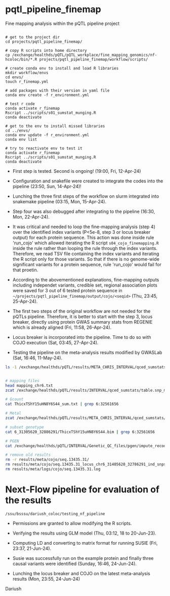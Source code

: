 # pqtl_pipeline_finemap
Fine mapping analysis within the pQTL pipeline project

```{bash}

# get to the project dir
cd projects/pqtl_pipeline_finemap/

# copy R scripts into home directory
cp /exchange/healthds/pQTL/pQTL_workplace/fine_mapping_genomics/nf-hcoloc/bin/*.R projects/pqtl_pipeline_finemap/workflow/scripts/

# create conda env to install and load R libraries
mkdir workflow/envs
cd envs/
touch r_finemap.yml

# add packages with their version in yaml file
conda env create -f r_environment.yml

# test r code
conda activate r_finemap
Rscript ../scripts/s01_sumstat_munging.R
conda deactivate

# get to the env to install missed libraries
cd ../envs/
conda env update -f r_environment.yml
conda env list

# try to reactivate env to test it
conda activate r_finemap
Rscript ../scripts/s01_sumstat_munging.R
conda deactivate

```

- First step is tested. Second is ongoing! (19:00, Fri, 12-Apr-24)

- Configuration and snakefile were created to integrate the codes into the pipeline (23:50, Sun, 14-Apr-24)!

- Lunching the three first steps of the workflow on slurm integrated into snakemake pipeline (03:15, Mon, 15-Apr-24).

- Step four was also debugged after integrating to the pipeline (16:30, Mon, 22-Apr-24).

- It was critical and needed to loop the fine-mapping analysis (step 4) over the identified index variants (P<5e-8, step 3 or locus breaker output) for each protein sequence. This action was done inside rule 'run_cojo' which allowed iterating the R script `s04_cojo_finemapping.R` inside the rule rather than looping the rule through the index variants. Therefore, we read TSV file containing the index variants and iterating the R script only for those variants. So that if there is no genome-wide significant variants for a protein sequence, rule 'run_cojo' would fail for that proetin.

- According to the abovementioned explanations, fine-mapping outputs including independet variants, credible set, regional association plots were saved for 3 out of 6 tested protein sequence in `~/projects/pqtl_pipeline_finemap/output/cojo/<seqid>` (Thu, 23:45, 25-Apr-24).

- The first two steps of the original workflow are not needed for the pQTLs pipeline. Therefore, it is better to start with the step 3, locus breaker, directly using protein GWAS summary stats from REGENIE which is already aligned (Fri, 11:58, 26-Apr-24).

- Locus breaker is incorporated into the pipeline. Time to do so with COJO execution (Sat, 03:45, 27-Apr-24).

- Testing the pipeline on the meta-analysis results modified by GWASLab (Sat, 16:46, 11-May-24).
```bash
ls -1 /exchange/healthds/pQTL/results/META_CHRIS_INTERVAL/qced_sumstats_digits_not_flipped/output/seq*/seq*.gwaslab.tsv.bgz > conf/path_meta_all.txt
```

```bash

# mapping files
head mapping_chr6.txt
zcat /exchange/healthds/pQTL/results/INTERVAL/qced_sumstats/table.snp_mapping.tsv.gz

# Gcount
cat ThicxTShY15uHN8Y6S44_sum.txt | grep 6:32561656

# Metal
zcat /exchange/healthds/pQTL/results/META_CHRIS_INTERVAL/qced_sumstats/output/seq.13435.31/seq.13435.31.gwaslab.tsv.gz

# subset genotype
cat 6_31305620_32886291/ThicxTShY15uHN8Y6S44.bim | grep 6:32561656

# PGEN
cat /exchange/healthds/pQTL/INTERVAL/Genetic_QC_files/pgen/impute_recoded_selected_sample_filter_hq_var_6.pvar

# remove old results
rm -r results/meta/cojo/seq.13435.31/
rm results/meta/cojo/seq.13435.31_locus_chr6_31405620_32786291_ind_snps.tsv
rm results/meta/logs/cojo/seq.13435.31.log

```

# Next-Flow pipeline for evaluation of the results
`/ssu/bsssu/dariush_coloc/testing_nf_pipeline`

- Permissions are granted to allow modifying the R scripts.

- Verifying the results using GLM model (Thu, 03:12, 18 to 20-Jun-23).

- Computing LD and converting to matrix format for running SUSIE (Fri, 23:37, 21-Jun-24).

- Susie was successfully run on the example protein and finally three causal variants were identified (Sunday, 16:46, 24-Jun-24).

- Lunching the locus breaker and COJO on the latest meta-analysis results (Mon, 23:55, 24-Jun-24)

Dariush
